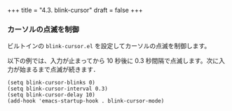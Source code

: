 +++
title = "4.3. blink-cursor"
draft = false
+++
### カーソルの点滅を制御
ビルトインの `blink-cursor.el` を設定してカーソルの点滅を制御します。

以下の例では、入力が止まってから 10 秒後に 0.3 秒間隔で点滅します。次に入力が始まるまで点滅が続きます．

```elisp
(setq blink-cursor-blinks 0)
(setq blink-cursor-interval 0.3)
(setq blink-cursor-delay 10)
(add-hook 'emacs-startup-hook . blink-cursor-mode)
```
